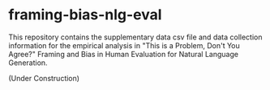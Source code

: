 # framing-bias-nlg-eval
This repository contains the supplementary data csv file and data collection information for the empirical analysis in "This is a Problem, Don't You Agree?" Framing and Bias in Human Evaluation for Natural Language Generation.

(Under Construction)
